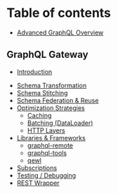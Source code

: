 # Table of contents

* [Advanced GraphQL Overview](README.md)

## GraphQL Gateway

* [Introduction](./graphql-gateway/introduction.md)
<!-- * [Scenarios](./graphql-gateway/scenarios.md)
  * [Local GraphQL Schema]()
  * [Remote GraphQL Schema]()
  * [Extend Remote GraphQL Schema]()
  * [Extend Local Schema with Remote Schema]()
  * [Merge Schemas](./graphql-gateway/scenarios/merge-schemas.md) -->
* [Schema Transformation](./graphql-gateway/schema-transformation.md)
* [Schema Stitching]()
* [Schema Federation & Reuse]()
* [Optimization Strategies]()
  * [Caching]()
  * [Batching (DataLoader)]()
  * [HTTP Layers]()
* [Libraries & Frameworks]()
  * [graphql-remote]()
  * [graphql-tools]()
  * [qewl]()
* [Subscriptions]()
* [Testing / Debugging]()
* [REST Wrapper]()


<!-- 
## Subscriptions

* [Architecture]()
* [Protocols]()

## Best Practices

* [Tooling]()
* [GraphQL Database]()
* [HTTP Handling]()
* [Server-side GraphQL]()
* [Pagination]()
* [Error Handling]()
* [File Upload]()
* Codegen

## Experimental

* [Semantic web]()
* [Live Queries]() 
-->